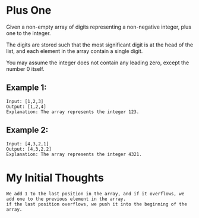 # Plus One

Given a non-empty array of digits representing a non-negative integer, plus one to the integer.

The digits are stored such that the most significant digit is at the head of the list, and each element in the array contain a single digit.

You may assume the integer does not contain any leading zero, except the number 0 itself.

## Example 1:

```
Input: [1,2,3]
Output: [1,2,4]
Explanation: The array represents the integer 123.
```

## Example 2:

```
Input: [4,3,2,1]
Output: [4,3,2,2]
Explanation: The array represents the integer 4321.
```

# My Initial Thoughts
	We add 1 to the last position in the array, and if it overflows, we add one to the previous element in the array.
	if the last position overflows, we push it into the beginning of the array.

